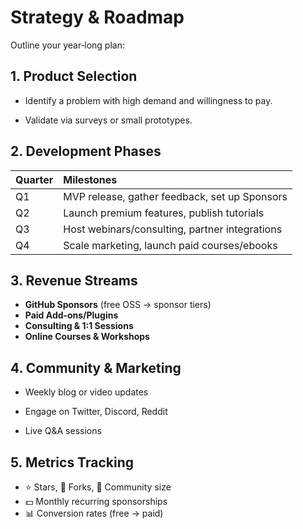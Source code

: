 # Strategy & Roadmap

Outline your year‑long plan:

## 1. Product Selection

- Identify a problem with high demand and willingness to pay.

- Validate via surveys or small prototypes.

## 2. Development Phases

| Quarter | Milestones                                      |
| :------ | :---------------------------------------------- |
| Q1      | MVP release, gather feedback, set up Sponsors   |
| Q2      | Launch premium features, publish tutorials      |
| Q3      | Host webinars/consulting, partner integrations  |
| Q4      | Scale marketing, launch paid courses/ebooks     |

## 3. Revenue Streams

- **GitHub Sponsors** (free OSS → sponsor tiers)  
- **Paid Add‑ons/Plugins**  
- **Consulting & 1:1 Sessions**  
- **Online Courses & Workshops**

## 4. Community & Marketing

- Weekly blog or video updates

- Engage on Twitter, Discord, Reddit

- Live Q&A sessions

## 5. Metrics Tracking

- ⭐ Stars, 🔀 Forks, 👥 Community size  
- 💵 Monthly recurring sponsorships  
- 📊 Conversion rates (free → paid)